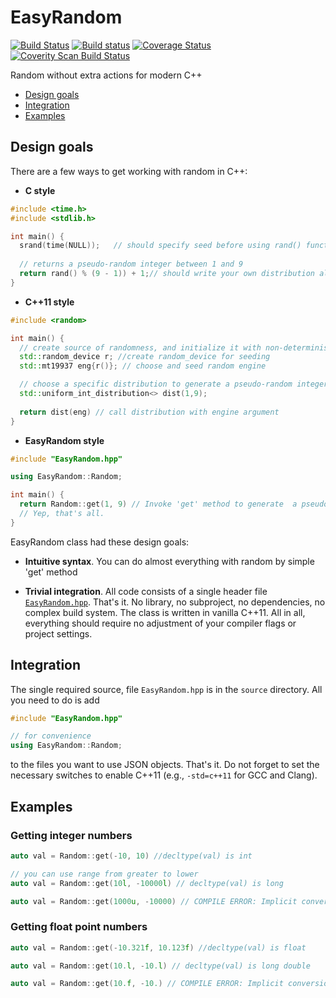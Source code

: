 # EasyRandom
[![Build Status](https://travis-ci.org/effolkronium/EasyRandom.svg?branch=develop)](https://travis-ci.org/effolkronium/EasyRandom)
[![Build status](https://ci.appveyor.com/api/projects/status/xv0aq60p91j1jnjr/branch/develop?svg=true)](https://ci.appveyor.com/project/effolkronium/easyrandom/branch/develop)
[![Coverage Status](https://coveralls.io/repos/github/effolkronium/EasyRandom/badge.svg?branch=develop)](https://coveralls.io/github/effolkronium/EasyRandom?branch=develop)
<a href="https://scan.coverity.com/projects/effolkronium-easyrandom">
  <img alt="Coverity Scan Build Status"
       src="https://scan.coverity.com/projects/12707/badge.svg"/>
</a>

Random without extra actions for modern C++
- [Design goals](#design-goals)
- [Integration](#integration)
- [Examples](#examples)

## Design goals

There are a few ways to get working with random in C++:
- **C style**

```cpp
#include <time.h>
#include <stdlib.h>

int main() {
  srand(time(NULL));   // should specify seed before using rand() function
  
  // returns a pseudo-random integer between 1 and 9
  return rand() % (9 - 1)) + 1;// should write your own distribution algorihtm
}
```
- **C++11 style**

```cpp
#include <random>

int main() {
  // create source of randomness, and initialize it with non-deterministic seed
  std::random_device r; //create random_device for seeding
  std::mt19937 eng{r()}; // choose and seed random engine

  // choose a specific distribution to generate a pseudo-random integer between 1 and 9
  std::uniform_int_distribution<> dist(1,9);
  
  return dist(eng) // call distribution with engine argument
}
```
- **EasyRandom style**

```cpp
#include "EasyRandom.hpp"

using EasyRandom::Random;

int main() {
  return Random::get(1, 9) // Invoke 'get' method to generate  a pseudo-random integer between 1 and 9
  // Yep, that's all.
}

```
EasyRandom class had these design goals:

- **Intuitive syntax**. You can do almost everything with random by simple 'get' method

- **Trivial integration**. All code consists of a single header file [`EasyRandom.hpp`](https://github.com/effolkronium/EasyRandom/blob/develop/source/EasyRandom.hpp). That's it. No library, no subproject, no dependencies, no complex build system. The class is written in vanilla C++11. All in all, everything should require no adjustment of your compiler flags or project settings.

## Integration
The single required source, file `EasyRandom.hpp` is in the `source` directory.
All you need to do is add

```cpp
#include "EasyRandom.hpp"

// for convenience
using EasyRandom::Random;
```

to the files you want to use JSON objects. That's it. Do not forget to set the necessary switches to enable C++11 (e.g., `-std=c++11` for GCC and Clang).
## Examples
### Getting integer numbers
```cpp
auto val = Random::get(-10, 10) //decltype(val) is int
```
```cpp
// you can use range from greater to lower
auto val = Random::get(10l, -10000l) // decltype(val) is long
```
```cpp
auto val = Random::get(1000u, -10000) // COMPILE ERROR: Implicit conversions are not allowed here.
```
### Getting float point numbers
```cpp
auto val = Random::get(-10.321f, 10.123f) //decltype(val) is float
```
```cpp
auto val = Random::get(10.l, -10.l) // decltype(val) is long double
```
```cpp
auto val = Random::get(10.f, -10.) // COMPILE ERROR: Implicit conversions are not allowed here.
```
